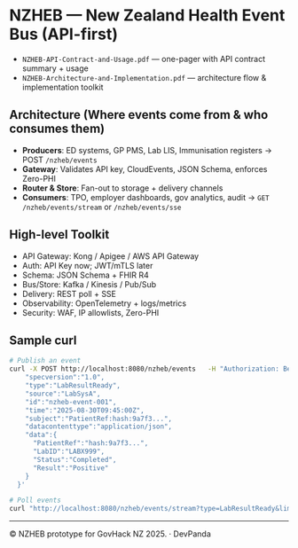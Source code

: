 # NZHEB — New Zealand Health Event Bus (API-first)
- `NZHEB-API-Contract-and-Usage.pdf` — one-pager with API contract summary + usage
- `NZHEB-Architecture-and-Implementation.pdf` — architecture flow & implementation toolkit

## Architecture (Where events come from & who consumes them)
- **Producers**: ED systems, GP PMS, Lab LIS, Immunisation registers → POST `/nzheb/events`
- **Gateway**: Validates API key, CloudEvents, JSON Schema, enforces Zero-PHI
- **Router & Store**: Fan-out to storage + delivery channels
- **Consumers**: TPO, employer dashboards, gov analytics, audit → `GET /nzheb/events/stream` or `/nzheb/events/sse`

## High-level Toolkit
- API Gateway: Kong / Apigee / AWS API Gateway
- Auth: API Key now; JWT/mTLS later
- Schema: JSON Schema + FHIR R4
- Bus/Store: Kafka / Kinesis / Pub/Sub
- Delivery: REST poll + SSE
- Observability: OpenTelemetry + logs/metrics
- Security: WAF, IP allowlists, Zero-PHI

## Sample curl
```bash
# Publish an event
curl -X POST http://localhost:8080/nzheb/events   -H "Authorization: Bearer <API-Key>"   -H "Content-Type: application/cloudevents+json"   -d '{
    "specversion":"1.0",
    "type":"LabResultReady",
    "source":"LabSysA",
    "id":"nzheb-event-001",
    "time":"2025-08-30T09:45:00Z",
    "subject":"PatientRef:hash:9a7f3...",
    "datacontenttype":"application/json",
    "data":{
      "PatientRef":"hash:9a7f3...",
      "LabID":"LABX999",
      "Status":"Completed",
      "Result":"Positive"
    }
  }'

# Poll events
curl "http://localhost:8080/nzheb/events/stream?type=LabResultReady&limit=50"   -H "Authorization: Bearer <API-Key>"
```

---

© NZHEB prototype for GovHack NZ 2025. · DevPanda
